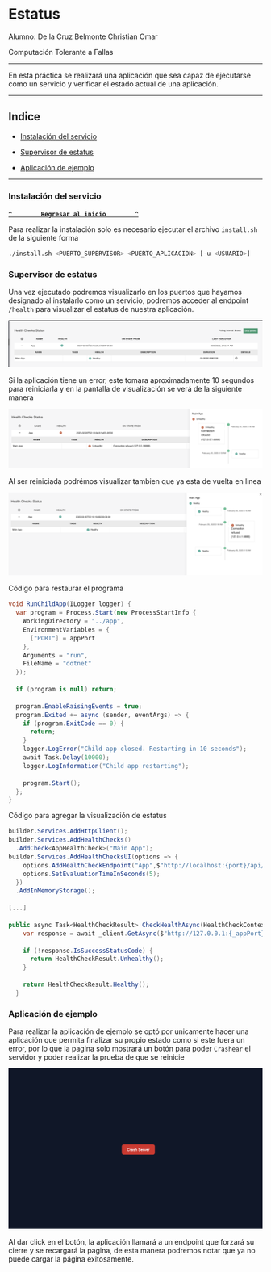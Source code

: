 # Estatus

Alumno: De la Cruz Belmonte Christian Omar

Computación Tolerante a Fallas

---

En esta práctica se realizará una aplicación que sea capaz de ejecutarse como un servicio y verificar el estado actual de una aplicación.

---

## Indice

- [Instalación del servicio](#instalación-del-servicio)

- [Supervisor de estatus](#supervisor-de-estatus)

- [Aplicación de ejemplo](#aplicación-de-ejemplo)

---

### Instalación del servicio

**[`^        Regresar al inicio        ^`](#estatus)**

Para realizar la instalación solo es necesario ejecutar el archivo `install.sh` de la siguiente forma

```bash
./install.sh <PUERTO_SUPERVISOR> <PUERTO_APLICACION> [-u <USUARIO>]
```

### Supervisor de estatus

Una vez ejecutado podremos visualizarlo en los puertos que hayamos designado al instalarlo como un servicio, podremos acceder al endpoint `/health` para visualizar el estatus de nuestra aplicación.

![Supervisor](images/supervisor.png)

Si la aplicación tiene un error, este tomara aproximadamente 10 segundos para reiniciarla y en la pantalla de visualización se verá de la siguiente manera

![Supervisor, app caida](images/supervisor-down.png)

Al ser reiniciada podrémos visualizar tambien que ya esta de vuelta en linea

![Supervisor, restaurado](images/supervisor-restarted.png)

Código para restaurar el programa

```csharp
void RunChildApp(ILogger logger) {
  var program = Process.Start(new ProcessStartInfo {
    WorkingDirectory = "../app",
    EnvironmentVariables = {
      ["PORT"] = appPort
    },
    Arguments = "run",
    FileName = "dotnet"
  });

  if (program is null) return;
  
  program.EnableRaisingEvents = true;
  program.Exited += async (sender, eventArgs) => {
    if (program.ExitCode == 0) {
      return;
    }
    logger.LogError("Child app closed. Restarting in 10 seconds");
    await Task.Delay(10000);
    logger.LogInformation("Child app restarting");

    program.Start();
  };
}
```

Código para agregar la visualización de estatus

```csharp
builder.Services.AddHttpClient();
builder.Services.AddHealthChecks()
  .AddCheck<AppHealthCheck>("Main App");
builder.Services.AddHealthChecksUI(options => {
    options.AddHealthCheckEndpoint("App",$"http://localhost:{port}/api/health");
    options.SetEvaluationTimeInSeconds(5);
  })
  .AddInMemoryStorage();

[...]

public async Task<HealthCheckResult> CheckHealthAsync(HealthCheckContext context, CancellationToken cancellationToken = new CancellationToken()) {
    var response = await _client.GetAsync($"http://127.0.0.1:{_appPort}", cancellationToken);

    if (!response.IsSuccessStatusCode) {
      return HealthCheckResult.Unhealthy();
    }
    
    return HealthCheckResult.Healthy();
  }
```

### Aplicación de ejemplo

Para realizar la aplicación de ejemplo se optó por unicamente hacer una aplicación que permita finalizar su propio estado como si este fuera un error, por lo que la pagina solo mostrará un botón para poder `Crashear` el servidor y poder realizar la prueba de que se reinicie

![App](images/app.png)

Al dar click en el botón, la aplicación llamará a un endpoint que forzará su cierre y se recargará la pagina, de esta manera podremos notar que ya no puede cargar la página exitosamente.




